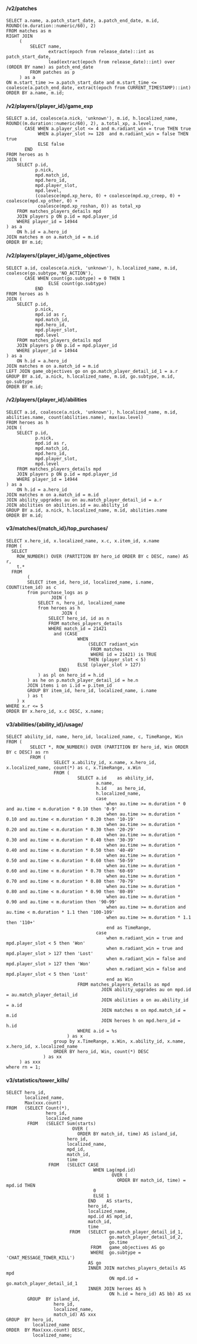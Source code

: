 #### /v2/patches

    SELECT a.name, a.patch_start_date, a.patch_end_date, m.id, ROUND((m.duration::numeric/60), 2)
    FROM matches as m
    RIGHT JOIN
         (
             SELECT name,
                    extract(epoch from release_date)::int as patch_start_date,
                    lead(extract(epoch from release_date)::int) over (ORDER BY name) as patch_end_date
             FROM patches as p
         ) as a
    ON m.start_time >= a.patch_start_date and m.start_time <= coalesce(a.patch_end_date, extract(epoch from CURRENT_TIMESTAMP)::int)
    ORDER BY a.name, m.id;

#### /v2/players/{player_id}/game_exp

    SELECT a.id, coalesce(a.nick, 'unknown'), m.id, h.localized_name, ROUND((m.duration::numeric/60), 2), a.total_xp, a.level,
           CASE WHEN a.player_slot <= 4 and m.radiant_win = true THEN true
                WHEN a.player_slot >= 128  and m.radiant_win = false THEN true
                ELSE false
           END
    FROM heroes as h
    JOIN (
        SELECT p.id,
               p.nick,
               mpd.match_id,
               mpd.hero_id,
               mpd.player_slot,
               mpd.level,
               (coalesce(mpd.xp_hero, 0) + coalesce(mpd.xp_creep, 0) + coalesce(mpd.xp_other, 0) +
                coalesce(mpd.xp_roshan, 0)) as total_xp
        FROM matches_players_details mpd
        JOIN players p ON p.id = mpd.player_id
        WHERE player_id = 14944
    ) as a
        ON h.id = a.hero_id
    JOIN matches m on a.match_id = m.id
    ORDER BY m.id;

#### /v2/players/{player_id}/game_objectives

    SELECT a.id, coalesce(a.nick, 'unknown'), h.localized_name, m.id, coalesce(go.subtype,'NO_ACTION'),
           CASE WHEN count(go.subtype) = 0 THEN 1
                    ELSE count(go.subtype)
               END
    FROM heroes as h
    JOIN (
        SELECT p.id,
               p.nick,
               mpd.id as r,
               mpd.match_id,
               mpd.hero_id,
               mpd.player_slot,
               mpd.level
        FROM matches_players_details mpd
        JOIN players p ON p.id = mpd.player_id
        WHERE player_id = 14944
    ) as a
        ON h.id = a.hero_id
    JOIN matches m on a.match_id = m.id
    LEFT JOIN game_objectives go on go.match_player_detail_id_1 = a.r
    GROUP BY a.id, a.nick, h.localized_name, m.id, go.subtype, m.id, go.subtype
    ORDER BY m.id;

#### /v2/players/{player_id}/abilities

    SELECT a.id, coalesce(a.nick, 'unknown'), h.localized_name, m.id, abilities.name, count(abilities.name), max(au.level)
    FROM heroes as h
    JOIN (
        SELECT p.id,
               p.nick,
               mpd.id as r,
               mpd.match_id,
               mpd.hero_id,
               mpd.player_slot,
               mpd.level
        FROM matches_players_details mpd
        JOIN players p ON p.id = mpd.player_id
        WHERE player_id = 14944
    ) as a
        ON h.id = a.hero_id
    JOIN matches m on a.match_id = m.id
    JOIN ability_upgrades au on au.match_player_detail_id = a.r
    JOIN abilities on abilities.id = au.ability_id
    GROUP BY a.id, a.nick, h.localized_name, m.id, abilities.name
    ORDER BY m.id;

#### v3/matches/{match_id}/top_purchases/

    SELECT x.hero_id, x.localized_name, x.c, x.item_id, x.name
    FROM (
      SELECT
        ROW_NUMBER() OVER (PARTITION BY hero_id ORDER BY c DESC, name) AS r,
        t.*
      FROM
            (
            SELECT item_id, hero_id, localized_name, i.name, COUNT(item_id) as c
            from purchase_logs as p
                     JOIN (
                SELECT n, hero_id, localized_name
                from heroes as h
                         JOIN (
                    SELECT hero_id, id as n
                    FROM matches_players_details
                    WHERE match_id = 21421
                      and (CASE
                               WHEN
                                   (SELECT radiant_win
                                    FROM matches
                                    WHERE id = 21421) is TRUE
                                   THEN (player_slot < 5)
                               ELSE (player_slot > 127)
                        END)
                ) as pl on hero_id = h.id
            ) as he on p.match_player_detail_id = he.n
            JOIN items i on i.id = p.item_id
            GROUP BY item_id, hero_id, localized_name, i.name
            ) as t
        ) x
    WHERE x.r <= 5
    ORDER BY x.hero_id, x.c DESC, x.name;

#### v3/abilities/{ability_id}/usage/
    SELECT ability_id, name, hero_id, localized_name, c, TimeRange, Win
    FROM (
             SELECT *, ROW_NUMBER() OVER (PARTITION BY hero_id, Win ORDER BY c DESC) as rn
             FROM (
                      SELECT x.ability_id, x.name, x.hero_id, x.localized_name, count(*) as c, x.TimeRange, x.Win
                      FROM (
                               SELECT a.id    as ability_id,
                                      a.name,
                                      h.id    as hero_id,
                                      h.localized_name,
                                      case
                                          when au.time >= m.duration * 0 and au.time < m.duration * 0.10 then '0-9'
                                          when au.time >= m.duration * 0.10 and au.time < m.duration * 0.20 then '10-19'
                                          when au.time >= m.duration * 0.20 and au.time < m.duration * 0.30 then '20-29'
                                          when au.time >= m.duration * 0.30 and au.time < m.duration * 0.40 then '30-39'
                                          when au.time >= m.duration * 0.40 and au.time < m.duration * 0.50 then '40-49'
                                          when au.time >= m.duration * 0.50 and au.time < m.duration * 0.60 then '50-59'
                                          when au.time >= m.duration * 0.60 and au.time < m.duration * 0.70 then '60-69'
                                          when au.time >= m.duration * 0.70 and au.time < m.duration * 0.80 then '70-79'
                                          when au.time >= m.duration * 0.80 and au.time < m.duration * 0.90 then '80-89'
                                          when au.time >= m.duration * 0.90 and au.time < m.duration then '90-99'
                                          when au.time >= m.duration and au.time < m.duration * 1.1 then '100-109'
                                          when au.time >= m.duration * 1.1 then '110+'
                                          end as TimeRange,
                                      case
                                          when m.radiant_win = true and mpd.player_slot < 5 then 'Won'
                                          when m.radiant_win = true and mpd.player_slot > 127 then 'Lost'
                                          when m.radiant_win = false and mpd.player_slot > 127 then 'Won'
                                          when m.radiant_win = false and mpd.player_slot < 5 then 'Lost'
                                          end as Win
                               FROM matches_players_details as mpd
                                        JOIN ability_upgrades au on mpd.id = au.match_player_detail_id
                                        JOIN abilities a on au.ability_id = a.id
                                        JOIN matches m on mpd.match_id = m.id
                                        JOIN heroes h on mpd.hero_id = h.id
                               WHERE a.id = %s
                           ) as x
                      group by x.TimeRange, x.Win, x.ability_id, x.name, x.hero_id, x.localized_name
                      ORDER BY hero_id, Win, count(*) DESC
                  ) as xx
         ) as xxx
    where rn = 1;

#### v3/statistics/tower_kills/

    SELECT hero_id,
           localized_name,
           Max(xxx.count)
    FROM   (SELECT Count(*),
                   hero_id,
                   localized_name
            FROM   (SELECT Sum(starts)
                             OVER (
                               ORDER BY match_id, time) AS island_id,
                           hero_id,
                           localized_name,
                           mpd_id,
                           match_id,
                           time
                    FROM   (SELECT CASE
                                     WHEN Lag(mpd.id)
                                            OVER (
                                              ORDER BY match_id, time) = mpd.id THEN
                                     0
                                     ELSE 1
                                   END    AS starts,
                                   hero_id,
                                   localized_name,
                                   mpd.id AS mpd_id,
                                   match_id,
                                   time
                            FROM   (SELECT go.match_player_detail_id_1,
                                           go.match_player_detail_id_2,
                                           go.time
                                    FROM   game_objectives AS go
                                    WHERE  go.subtype = 'CHAT_MESSAGE_TOWER_KILL')
                                   AS go
                                   INNER JOIN matches_players_details AS mpd
                                           ON mpd.id = go.match_player_detail_id_1
                                   INNER JOIN heroes AS h
                                           ON h.id = hero_id) AS bb) AS xx
            GROUP  BY island_id,
                      hero_id,
                      localized_name,
                      match_id) AS xxx
    GROUP  BY hero_id,
              localized_name
    ORDER  BY Max(xxx.count) DESC,
              localized_name;